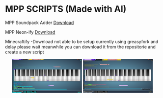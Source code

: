 # MPP SCRIPTS (Made with AI)

MPP Soundpack Adder
[Download](https://www.tampermonkey.net/script_installation.php#url=https://update.greasyfork.org/scripts/533752/MPP%20Soundfont%20Loader.user.js)

MPP Neon-ify
[Download](https://www.tampermonkey.net/script_installation.php#url=https://update.greasyfork.org/scripts/533754/MPP%20Neon-ify.user.js)

Minecraftify
-Download not able to be setup currently using greasyfork and delay please wait meanwhile you can download it from the repositorie and create a new script

<p align="center">
  <img src="https://github.com/Kirogii/MPP-Scripts/blob/main/Neon-Ify.PNG?raw=true" alt="Neon-Ify" width="45%" />
  <img src="https://github.com/Kirogii/MPP-Scripts/blob/main/Minecraftify.PNG?raw=true" alt="Minecraftify" width="45%" />
</p>
